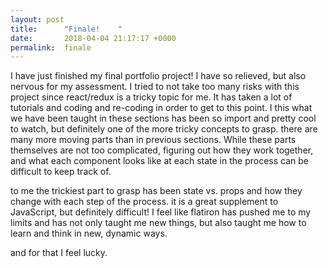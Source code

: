 ```yaml
---
layout: post
title:      "Finale!    "
date:       2018-04-04 21:17:17 +0000
permalink:  finale
---
```



I have just finished my final portfolio project! I have so relieved, but also nervous for my assessment. I tried to not take too many risks with this project since react/redux is a tricky topic for me. It has taken a lot of tutorials and coding and re-coding in order to get to this point. I this what we have been taught in these sections has been so import and pretty cool to watch, but definitely one of the more tricky concepts to grasp. there are many more moving parts than in previous sections. While these parts themselves are not too complicated, figuring out how they work together, and what each component looks like at each state in the process can be difficult to keep track of. 

to me the trickiest part to grasp has been state vs. props and how they change with each step of the process. it is a great supplement to JavaScript, but definitely difficult! I feel like flatiron has pushed me to my limits and has not only taught me new things, but also taught me how to learn and think in new, dynamic ways. 

and for that I feel lucky. 
